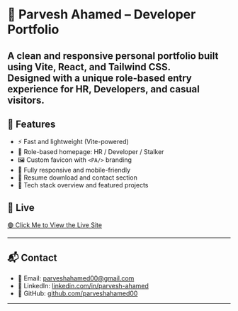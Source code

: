 # 💼 Parvesh Ahamed – Developer Portfolio

A clean and responsive personal portfolio built using **Vite**, **React**, and **Tailwind CSS**.  
Designed with a unique role-based entry experience for HR, Developers, and casual visitors.
---

## 🚀 Features

- ⚡️ Fast and lightweight (Vite-powered)
- 🎯 Role-based homepage: HR / Developer / Stalker
- 🖼️ Custom favicon with `<PA/>` branding
- 📱 Fully responsive and mobile-friendly
- 📄 Resume download and contact section
- 🧠 Tech stack overview and featured projects

## 🔗 Live 

[🟢 Click Me to View the Live Site](https://parveshahamed-portfolio.vercel.app/)

---

## 📬 Contact

- 📧 Email: parveshahamed00@gmail.com  
- 💼 LinkedIn: [linkedin.com/in/parvesh-ahamed](https://www.linkedin.com/in/parvesh-ahamed/)  
- 🐙 GitHub: [github.com/parveshahamed00](https://github.com/parveshahamed00)

---
